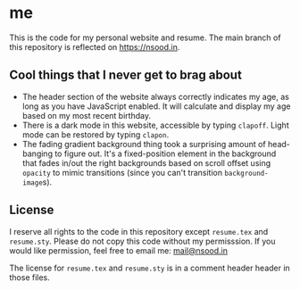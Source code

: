 # me

This is the code for my personal website and resume. The main branch of this repository is reflected on https://nsood.in.

## Cool things that I never get to brag about

* The header section of the website always correctly indicates my age, as long as you have JavaScript enabled. It will calculate and display my age based on my most recent birthday.
* There is a dark mode in this website, accessible by typing `clapoff`. Light mode can be restored by typing `clapon`.
* The fading gradient background thing took a surprising amount of head-banging to figure out. It's a fixed-position element in the background that fades in/out the right backgrounds based on scroll offset using `opacity` to mimic transitions (since you can't transition `background-image`s).

## License

I reserve all rights to the code in this repository except `resume.tex` and `resume.sty`. Please do not copy this code without my permisssion. If you would like permission, feel free to email me: mail@nsood.in

The license for `resume.tex` and `resume.sty` is in a comment header header in those files.

